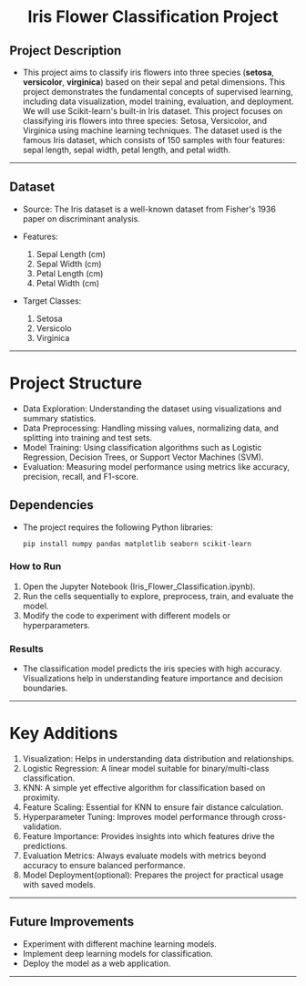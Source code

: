 # <h1 align='center'>**Iris Flower Classification Project**</h1>

## **Project Description**
- This project aims to classify iris flowers into three species (**setosa**, **versicolor**, **virginica**) based on their sepal and petal dimensions. This project demonstrates the fundamental concepts of supervised learning, including data visualization, model training, evaluation, and deployment. We will use 
  Scikit-learn's built-in Iris dataset. This project focuses on classifying iris flowers into three species: Setosa, Versicolor, and Virginica using machine learning techniques. The dataset used is the famous Iris dataset, which consists of 150 samples with four features: sepal length, sepal width, petal length, and petal 
  width.

---

## **Dataset**
   - Source: The Iris dataset is a well-known dataset from Fisher's 1936 paper on discriminant analysis.
   - Features:
     1. Sepal Length (cm)
     2. Sepal Width (cm)
     3. Petal Length (cm)
     4. Petal Width (cm)

   - Target Classes:
     1. Setosa
     2. Versicolo
     3. Virginica

---

# **Project Structure**
   - Data Exploration: Understanding the dataset using visualizations and summary statistics.
   - Data Preprocessing: Handling missing values, normalizing data, and splitting into training and test sets.
   - Model Training: Using classification algorithms such as Logistic Regression, Decision Trees, or Support Vector Machines (SVM).
   - Evaluation: Measuring model performance using metrics like accuracy, precision, recall, and F1-score.


## **Dependencies**
   - The project requires the following Python libraries:

         pip install numpy pandas matplotlib seaborn scikit-learn

### **How to Run**
   1. Open the Jupyter Notebook (Iris_Flower_Classification.ipynb).
   2. Run the cells sequentially to explore, preprocess, train, and evaluate the model.
   3. Modify the code to experiment with different models or hyperparameters.

### **Results**
  - The classification model predicts the iris species with high accuracy. Visualizations help in understanding feature importance and decision boundaries.

---

# **Key Additions**
   1. Visualization: Helps in understanding data distribution and relationships.
   2. Logistic Regression: A linear model suitable for binary/multi-class classification.
   3. KNN: A simple yet effective algorithm for classification based on proximity.
   4. Feature Scaling: Essential for KNN to ensure fair distance calculation.
   5. Hyperparameter Tuning: Improves model performance through cross-validation.
   6. Feature Importance: Provides insights into which features drive the predictions.
   7. Evaluation Metrics: Always evaluate models with metrics beyond accuracy to ensure balanced performance.
   8. Model Deployment(optional): Prepares the project for practical usage with saved models.

---
## **Future Improvements**
   - Experiment with different machine learning models.
   - Implement deep learning models for classification.
   - Deploy the model as a web application.

---
    
